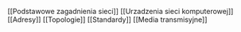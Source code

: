 [[Podstawowe zagadnienia sieci]]
[[Urzadzenia sieci komputerowej]]
[[Adresy]]
[[Topologie]]
[[Standardy]]
[[Media transmisyjne]]